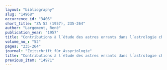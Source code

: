 ```yaml
---
layout: "bibliography"
slug: "14968"
occurrence_id: "3406"
short_title: "ZA 52 (1957), 235-264"
author: "Largement, René"
publication_year: "1957"
title: "Contributions à l´étude des astres errants dans l´astrologie chaldéenne (1)"
volume_no_: "52"
pages: "235-264"
journal: "Zeitschrift für Assyriologie"
title: "Contributions à l´étude des astres errants dans l´astrologie chaldéenne (1)"
previous_item: "14971"
---
```

